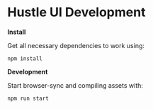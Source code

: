 # Hustle UI Development

**Install**

Get all necessary dependencies to work using:

```npm install```

**Development**

Start browser-sync and compiling assets with:

```npm run start```